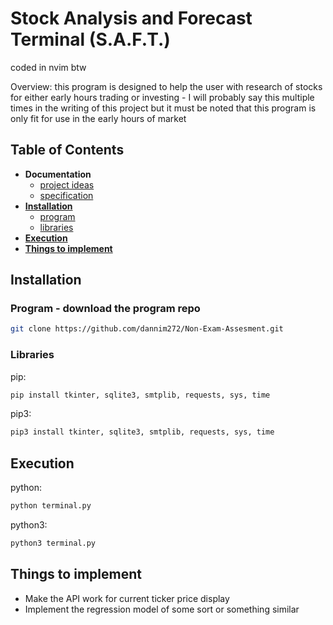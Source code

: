 # Stock Analysis and Forecast Terminal (S.A.F.T.)
coded in nvim btw

Overview: this program is designed to help the user with research of stocks for either early hours trading or investing - I will probably say this multiple times in the writing of this project but it must be noted that this program is only fit for use in the early hours of market

## Table of Contents
- **Documentation**
    - [project ideas](https://github.com/dannim272/Non-Exam-Assesment/blob/master/theory/Project%20Ideas.md)
    - [specification](https://github.com/dannim272/Non-Exam-Assesment/blob/master/theory/Specification.md)
- [**Installation**](#Installation)
    - [program](#Program-)
    - [libraries](#Libraries-)
- [**Execution**](#Execution-)
- [**Things to implement**](#Things-to-implement-)

## Installation
### Program - download the program repo
```bash
git clone https://github.com/dannim272/Non-Exam-Assesment.git
```
### Libraries
pip:
```bash
pip install tkinter, sqlite3, smtplib, requests, sys, time
```
pip3:
```bash
pip3 install tkinter, sqlite3, smtplib, requests, sys, time
```

## Execution
python:
```bash
python terminal.py
```
python3:
```bash
python3 terminal.py
```

## Things to implement
- Make the API work for current ticker price display
- Implement the regression model of some sort or something similar
